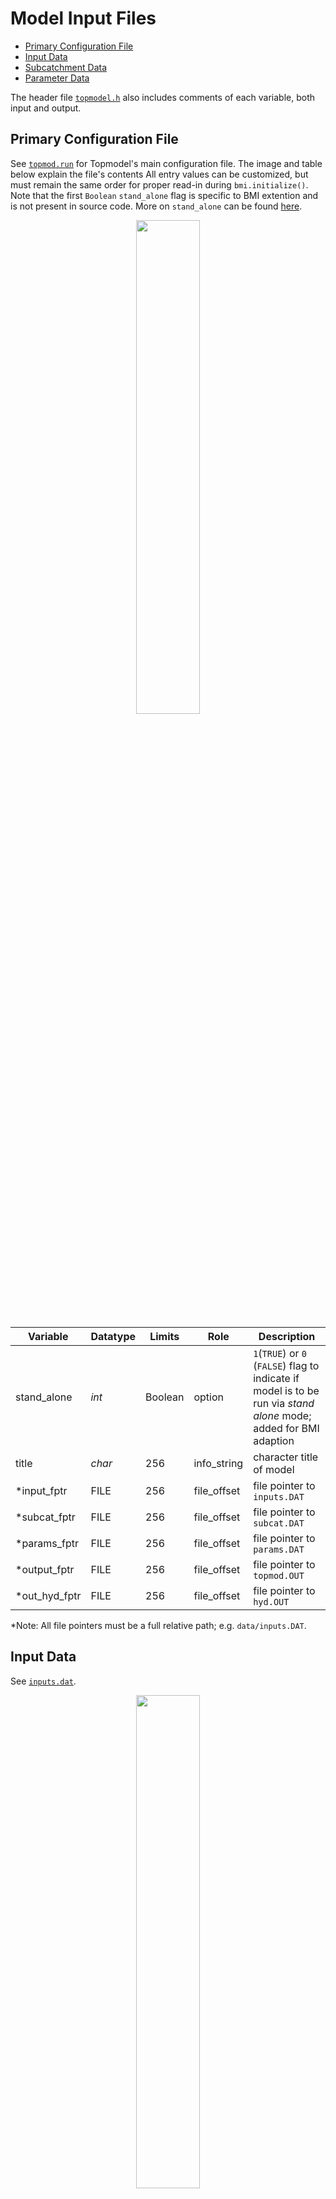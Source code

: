 # Model Input Files

- [Primary Configuration File](#primary-configuration-file)
- [Input Data](#input-data)
- [Subcatchment Data](#subcatchment-data)
- [Parameter Data](#parameter-data)

The header file [`topmodel.h`](../include/topmodel.h) also includes comments of each variable, both input and output.

## Primary Configuration File
See [`topmod.run`](../data/topmod.run) for Topmodel's main configuration file.
The image and table below explain the file's contents
All entry values can be customized, but must remain the same order for proper read-in during `bmi.initialize()`.
Note that the first `Boolean` `stand_alone` flag is specific to BMI extention and is not present in source code.
More on `stand_alone` can be found [here](./STAND_ALONE.md).

<p align="center">
  <img src="https://github.com/madMatchstick/topmodel/blob/doc-update-bmi-v2.0/docs/img/topmod_run.PNG" width=45% height=45% >
</p>

| Variable | Datatype | Limits | Role | Description |
| -------- | -------- | ------ | ---- | ----------- |
| stand_alone | *int* | Boolean | option | `1`(`TRUE`) or `0` (`FALSE`) flag to indicate if model is to be run via *stand alone* mode; added for BMI adaption |
| title          | *char* | 256 | info_string | character title of model |
| \*input_fptr   | FILE   | 256 | file_offset | file pointer to `inputs.DAT`  |
| \*subcat_fptr  | FILE   | 256 | file_offset | file pointer to `subcat.DAT`  |
| \*params_fptr  | FILE   | 256 | file_offset | file pointer to `params.DAT`  |
| \*output_fptr  | FILE   | 256 | file_offset | file pointer to `topmod.OUT`  |
| \*out_hyd_fptr | FILE   | 256 | file_offset | file pointer to `hyd.OUT`     |

\*Note: All file pointers must be a full relative path; e.g. `data/inputs.DAT`.

## Input Data
See [`inputs.dat`](../data/inputs.dat).

<p align="center">
  <img src="https://github.com/madMatchstick/topmodel/blob/doc-update-bmi-v2.0/docs/img/inputs_dat.PNG" width=45% height=45% >
</p>

| Variable | Datatype | Units | Role | Description |
| -------- | -------- | ----- | ---- | ----------- |
| nstep  | *int* |   | time_info | total number of simulation periods |
| dt     | *int* | hours  | time_info | size of timestep  |
| rain   | *double* |  meters/hour | input_from_file\* | rainfall rate  |
| pe     | *double* |  meters/hour | input_from_file\* | potential evapotranspiration  |
| Qobs   | *double* |  meters/hour | input_from_file\* | observed discharge   |

\*Note: Variable role is "input_from_bmi" if not in stand-alone mode.

## Subcatchment Data
See [`subcat.dat`](../data/subcat.dat).
\*Note: This file can be generated in workflow outlined [here](../params/README.md).

<p align="center">
  <img src="https://github.com/madMatchstick/topmodel/blob/doc-update-bmi-v2.0/docs/img/subcat_dat.PNG" width=75% height=75% >
</p>

| Variable | Datatype | Limits | Units | Role | Process | Description |
| -------- | -------- | ------ | ----- | ---- | ------- | ----------- |
| num_sub_catchments | *int* |   |   | array_length |   | number of subcatments; BMI adaption always sets to 1 as loop to be handled by framework  |
| imap | *int* | Boolean  |   | option |   | ordinarily tells code to write map; NOT IMPLEMENTED |
| yes_print_output | *int*  | Boolean |   | option |   | set equal to `1` to print output files |
| subcat   | *char* | 256 |   | info_string |   | the name of each sub-catchment  |
| num_topodex_values  | *int* |   |   | parameter_fixed | rainfall-runoff | number of topodex histogram values |
| area  | *double* | 0-1 |  | parameter_fixed |   | catchment area as % to whole catchment (set to 1) |
| dist_area_lnaotb | *double* | 0-1 |  | parameter_fixed | rainfall-runoff | the distribution of area corresponding to ln(A/tanB) histo. |
| lnaotb | *double* |  |  | parameter_fixed | rainfall-runoff | ln(a/tanB) values; TWI |
| num_channels  | *int* |   |    | parameter_fixed | overland flow | number of channels |
| cum_dist_area_with_dist  | *double* | 0-1 |  | parameter_fixed | overland flow | channel cum. distr. of area with distance |
| dist_from_outlet | *double* |  | meters | parameter_fixed | overland flow | distance from outlet to point on channel with area known |

## Parameter Data
See [`params.dat`](../data/params.dat).

<p align="center">
  <img src="https://github.com/madMatchstick/topmodel/blob/doc-update-bmi-v2.0/docs/img/params_dat.PNG" width=55% height=55% >
</p>

| Variable | Datatype | Limits | Units | Role | Process | Description |
| -------- | -------- | ------ | ----- | ---- | ------- | ----------- |
| subcat  | *char* | 256  |   | info_string |   | character title of subcatment; often same as model title  |
| szm     | *double* |   | meters | parameter_fixed | rainfall-runoff | exponential scaling parameter for the decline of transmissivity with increase in storage deficit; units of depth  |
| t0   | *double* |   |  meters/hour | parameter_adjustable |   | downslope transmissivity when the soil is just saturated to the surface  |
| td   | *double* |   |  hours | parameter_adjustable | rainfall-runoff | unsaturated zone time delay per unit storage deficit  |
| chv  | *double* |   |  meters/hour | parameter_fixed | overland flow | average channel flow velocity   |
| rv   | *double* |   |  meters/hour | parameter_fixed | overland flow | internal overland flow routing velocity   |
| srmax  | *double* |   |  meters | parameter_adjustable | rainfall-runoff | maximum root zone storage deficit   |
| Q0  | *double* |   |  meters/hour | state |   | initial subsurface flow per unit area   |
| sr0  | *double* |   |  meters | state |   | initial root zone storage deficit below field capacity   |
| infex  | *int* | Boolean |   | option | green-ampt | set to `1` to call subroutine to do infiltration excess calcs; not usually appropriate in catchments where Topmodel is applicable (shallow highly permeable soils); default to `0` |
| xk0  | *double* |   |  meters/hour | parameter_adjustable | rainfall-runoff | surface soil hydraulic conductivity |
| hf | *double* |   |  meters | parameter_adjustable | green-ampt |wetting front suction for G&A soln. |
| dth | *double* |   |   | parameter_adjustable | green-ampt | water content change across the wetting front; dimensionless |